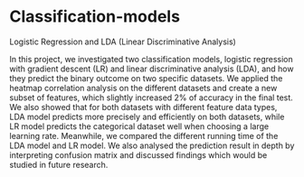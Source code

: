 # Classification-models
Logistic Regression and LDA (Linear Discriminative Analysis)

In this project, we investigated two classification models, logistic regression with gradient descent (LR) and linear discriminative analysis (LDA), and how they predict the binary outcome on two specific datasets. We applied the heatmap correlation analysis on the different datasets and create a new subset of features, which slightly increased 2% of accuracy in the final test. We also showed that for both datasets with different feature data types, LDA model predicts more precisely and efficiently on both datasets, while LR model predicts the categorical dataset well when choosing a large learning rate. Meanwhile, we compared the different running time of the LDA model and LR model.  We also analysed the prediction result in depth by interpreting confusion matrix and discussed findings which would be studied in future research. 
